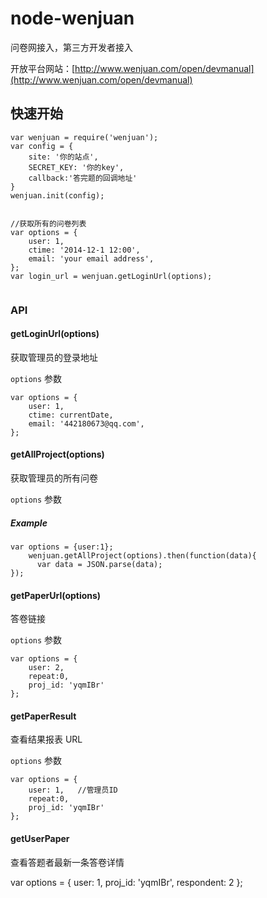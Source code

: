 node-wenjuan
============

问卷网接入，第三方开发者接入


开放平台网站：[http://www.wenjuan.com/open/devmanual](http://www.wenjuan.com/open/devmanual)

## 快速开始

```
var wenjuan = require('wenjuan');
var config = {
    site: '你的站点',
    SECRET_KEY: '你的key',
    callback:'答完题的回调地址'
}
wenjuan.init(config);


//获取所有的问卷列表
var options = {
    user: 1,
    ctime: '2014-12-1 12:00',
    email: 'your email address',
};
var login_url = wenjuan.getLoginUrl(options);


```

### API
#### getLoginUrl(options)
获取管理员的登录地址

`options` 参数

```
var options = {
    user: 1,
    ctime: currentDate,
    email: '442180673@qq.com',
};
```

#### getAllProject(options)
获取管理员的所有问卷

`options` 参数

##### Example
```
var options = {user:1};
    wenjuan.getAllProject(options).then(function(data){
      var data = JSON.parse(data);
});
```

#### getPaperUrl(options)
答卷链接

`options` 参数


```
var options = {
    user: 2,
    repeat:0,
    proj_id: 'yqmIBr'
};
```

#### getPaperResult
查看结果报表 URL


`options` 参数


```
var options = {
    user: 1,   //管理员ID
    repeat:0,
    proj_id: 'yqmIBr'
};
```

#### getUserPaper
查看答题者最新一条答卷详情

var options = {
    user: 1,
    proj_id: 'yqmIBr',
    respondent: 2
};